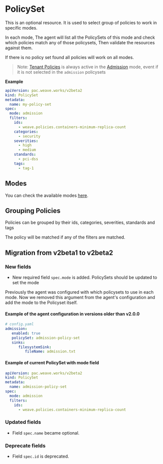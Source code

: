 # PolicySet

This is an optional resource. It is used to select group of policies to work in specific modes.

In each mode, The agent will list all the PolicySets of this mode and check which policies match any of those policysets, Then validate the resources against them.

If there is no policy set found all policies will work on all modes.

> Note: [Tenant Policies](./policy.md#tenant-policy) is always active in the [Admission](./README.md#admission) mode, event if it is not selected in the `admission` policysets

**Example**
```yaml
apiVersion: pac.weave.works/v2beta2
kind: PolicySet
metadata:
  name: my-policy-set
spec:
  mode: admission
  filters:
    ids:
      - weave.policies.containers-minimum-replica-count
    categories:
      - security
    severities:
      - high
      - medium
    standards:
      - pci-dss
    tags:
      - tag-1  
```

## Modes

You can check the available modes [here](./README.md#modes).

## Grouping Policies

Policies can be grouped by their ids, categories, severities, standards and tags

The policy will be matched if any of the filters are matched.


## Migration from v2beta1 to v2beta2

### New fields
- New required field `spec.mode` is added. PolicySets should be updated to set the mode

Previously the agent was configured with which policysets to use in each mode. Now we removed this argument from the agent's configuration and
add the mode to the Policyset itself. 

#### Example of the agent configuration in versions older than v2.0.0

```yaml
# config.yaml
admission:
   enabled: true
   policySet: admission-policy-set
   sinks:
      filesystemSink:
         fileName: admission.txt
```

#### Example of current PolicySet with mode field

```yaml
apiVersion: pac.weave.works/v2beta2
kind: PolicySet
metadata:
  name: admission-policy-set
spec:
  mode: admission
  filters:
    ids:
      - weave.policies.containers-minimum-replica-count
```


### Updated fields
- Field `spec.name` became optional.

### Deprecate fields
- Field `spec.id` is deprecated.
